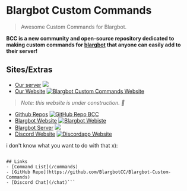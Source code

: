 # Blargbot Custom Commands

> Awesome Custom Commands for Blargbot.

**BCC is a new community and open-source repository dedicated to making custom commands for [blargbot](https://blargbot.xyz) that anyone can easily add to their server!**

## Sites/Extras
* [Our server](https://discord.gg/jyCXtu) [<img src="https://discordapp.com/api/guilds/452675283485589505/widget.png">](https://discord.gg/jy3CXtu)
* [Our Website](https://blargbotcc.tk) [![Blargbot Custom Commands Website](https://img.shields.io/badge/Website-BCC-29FBE9.svg)](https://blargbotcc.tk) 
> *Note: this website is under construction. 🚧*
* [Github Repos](https://github.com/BlargbotCC) [![GitHub Repo BCC](https://img.shields.io/badge/GitHub-BCC-29FBE9.svg)](https://github.com/BlargbotCC)
* [Blargbot Website](https://blargbot.xyz) [![Blargbot Webiste](https://img.shields.io/badge/Website-blargbot-29FBE9.svg)](https://blargbot.xyz)
* [Blargbot Server](https://discord.gg/015GVxZxI8rtlJgXF) [<img src="https://discordapp.com/api/guilds/194232473931087872/widget.png">](https://discord.gg/015GVxZxI8rtlJgXF)
* [Discord Website](https://discordapp.com) [![Discordapp Website](https://img.shields.io/badge/Website-Discordapp-7289da.svg)](https://discordapp.com)


i don't know what you want to do with that x):

```# Welcome to Blargbot Custom Commands!

## Links
- [Command List](/commands)
- [GitHub Repo](https://github.com/BlargbotCC/Blargbot-Custom-Commands)
- [Discord Chat](/chat)```
